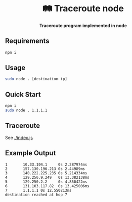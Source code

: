 <h1 align="center">🛤 Traceroute node</h1 >

<p align="center">
  <strong>Traceroute program implemented in node</strong>
</p>

## Requirements

```sh
npm i
```

## Usage

```sh
sudo node . [destination ip]
```

## Quick Start

```sh
npm i
sudo node . 1.1.1.1
```

## Traceroute

See [./index.js](./index.js)


## Example Output

```
1       10.33.104.1     0s 2.287974ms
2       157.130.196.213 0s 2.44989ms
3       140.222.225.235 0s 5.214334ms
4       129.250.9.249   0s 13.382138ms
5       129.250.2.2     0s 4.850422ms
6       131.103.117.82  0s 13.425006ms
7       1.1.1.1 0s 12.550213ms
destination reached at hop 7
```

